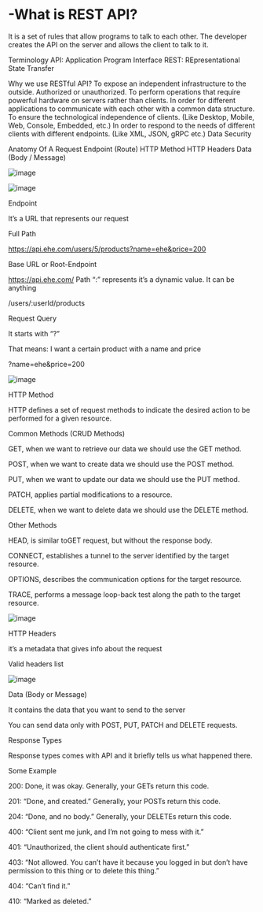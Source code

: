 # -What is REST API?

It is a set of rules that allow programs to talk to each other. The developer creates the API on the server and allows the client to talk to it.

Terminology
API: Application Program Interface
REST: REpresentational State Transfer

Why we use RESTful API?
To expose an independent infrastructure to the outside. Authorized or unauthorized.
To perform operations that require powerful hardware on servers rather than clients.
In order for different applications to communicate with each other with a common data structure.
To ensure the technological independence of clients. (Like Desktop, Mobile, Web, Console, Embedded, etc.)
In order to respond to the needs of different clients with different endpoints. (Like XML, JSON, gRPC etc.)
Data Security

Anatomy Of A Request
Endpoint (Route)
HTTP Method
HTTP Headers
Data (Body / Message)

![image](https://github.com/InfoSecDion/-IOCs-Threat-Detection-In-Yara/assets/105241007/b6e28609-7711-45bf-bbd6-05248e74e622)


![image](https://github.com/InfoSecDion/-IOCs-Threat-Detection-In-Yara/assets/105241007/0c5ff004-abc8-44a6-9da7-4ba587b32147)

Endpoint

It’s a URL that represents our request

Full Path

https://api.ehe.com/users/5/products?name=ehe&price=200

Base URL or Root-Endpoint

https://api.ehe.com/
Path
“:” represents it’s a dynamic value. It can be anything

/users/:userId/products

Request Query

It starts with “?”

That means: I want a certain product with a name and price

?name=ehe&price=200

![image](https://github.com/InfoSecDion/-IOCs-Threat-Detection-In-Yara/assets/105241007/7c931fb0-cf34-41cb-a2d0-d7a4373b83ec)

HTTP Method

HTTP defines a set of request methods to indicate the desired action to be performed for a given resource.

Common Methods (CRUD Methods)

GET, when we want to retrieve our data we should use the GET method.

POST, when we want to create data we should use the POST method.

PUT, when we want to update our data we should use the PUT method.

PATCH, applies partial modifications to a resource.

DELETE, when we want to delete data we should use the DELETE method.

Other Methods

HEAD, is similar toGET request, but without the response body.

CONNECT, establishes a tunnel to the server identified by the target resource.

OPTIONS, describes the communication options for the target resource.

TRACE, performs a message loop-back test along the path to the target resource.

![image](https://github.com/InfoSecDion/-IOCs-Threat-Detection-In-Yara/assets/105241007/fe6d093e-cb0d-484c-b5bc-366a88d670de)

HTTP Headers

it’s a metadata that gives info about the request

Valid headers list

![image](https://github.com/InfoSecDion/-IOCs-Threat-Detection-In-Yara/assets/105241007/379bb303-c682-44be-94e2-024acdd2bfa8)

Data (Body or Message)

It contains the data that you want to send to the server

You can send data only with POST, PUT, PATCH and DELETE requests.

Response Types

Response types comes with API and it briefly tells us what happened there.

Some Example

200: Done, it was okay. Generally, your GETs return this code.

201: “Done, and created.” Generally, your POSTs return this code.

204: “Done, and no body.” Generally, your DELETEs return this code.

400: “Client sent me junk, and I’m not going to mess with it.”

401: “Unauthorized, the client should authenticate first.”

403: “Not allowed. You can’t have it because you logged in but don’t have permission to this thing or to delete this thing.”

404: “Can’t find it.”

410: “Marked as deleted.”
